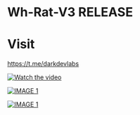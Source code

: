 # Wh-Rat-V3 RELEASE

#  Visit 
https://t.me/darkdevlabs


[![Watch the video](https://github.com/wh-Cyberspace/Wh-Rat-V3/blob/main/img/wh-rat-v3-V1.png?raw=true)](https://t.me/Darkdevlabs_chnl/83)


[![IMAGE 1](https://github.com/wh-Cyberspace/Wh-Rat-V3/blob/main/img/wh-rat-v3-P1.png?raw=true)](https://www.youtube.com/channel/UCj6ekUzjItnjP6T7I9r1WMA?sub_confirmation=1 "Don't upload payload inbuilt Antivirus website")

[![IMAGE 1](https://github.com/wh-Cyberspace/Wh-Rat-V3/blob/main/img/wh-rat-v3-P2.png?raw=true)](https://www.youtube.com/channel/UCj6ekUzjItnjP6T7I9r1WMA?sub_confirmation=1 "Don't upload payload inbuilt Antivirus website")
